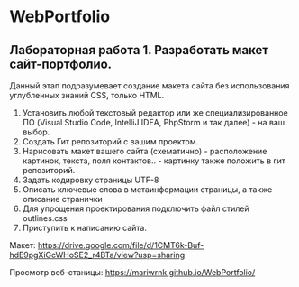 # WebPortfolio
## Лабораторная работа 1. Разработать макет сайт-портфолио.
Данный этап подразумевает создание макета сайта без использования углубленных знаний
CSS, только HTML.
1) Установить любой текстовый редактор или же специализированное ПО (Visual Studio
Code, IntelliJ IDEA, PhpStorm и так далее) - на ваш выбор.
2) Создать Гит репозиторий с вашим проектом.
3) Нарисовать макет вашего сайта (схематично) - расположение картинок, текста, поля
контактов.. - картинку также положить в гит репозиторий.
4) Задать кодировку страницы UTF-8
5) Описать ключевые слова в метаинформации страницы, а также описание странички
6) Для упрощения проектирования подключить файл стилей outlines.css
6) Приступить к написанию сайта.

Макет: https://drive.google.com/file/d/1CMT6k-Buf-hdE9pgXiGcWHoSE2_r4BTa/view?usp=sharing

Просмотр веб-станицы: https://mariwrnk.github.io/WebPortfolio/
